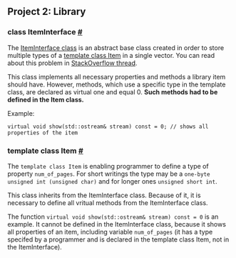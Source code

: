 ## Project 2: Library 

### class ItemInterface [#](https://github.com/MacSzu/proi/blob/master/project_2/include/ItemInterface.h)
The [ItemInterface class](https://github.com/MacSzu/proi/blob/master/project_2/include/ItemInterface.h) is an abstract base class created in order to store multiple types of a  [template class Item](https://github.com/MacSzu/proi/blob/master/project_2/include/Item.h) in a single vector.  You can read about this problem in [StackOverflow thread](https://stackoverflow.com/questions/16527673/c-one-stdvector-containing-template-class-of-multiple-types).

This class implements all necessary  properties and methods a library item should have. However,  methods, which use a specific type in the template class, are declared as virtual one and equal 0. **Such methods had to be defined in the Item class.**


Example:

    virtual void show(std::ostream& stream) const = 0; // shows all properties of the item

### template class Item [#](https://github.com/MacSzu/proi/blob/master/project_2/include/Item.h)
The `template class Item` is enabling programmer to define a type of property `num_of_pages`.  For short writings the type may be a `one-byte unsigned int (unsigned char)` and for longer ones `unsigned short int`.

This class inherits from the ItemInterface class. Because of it, it is necessary to define all vritual methods from the ItemInterface class. 

The function `virtual void show(std::ostream& stream) const = 0` is an example.  It cannot be defined in the ItemInterface class, because it shows all properties of an item, including variable `num_of_pages` (it has a type specifed by a programmer and is declared in the template class Item, not in the ItemInterface). 
